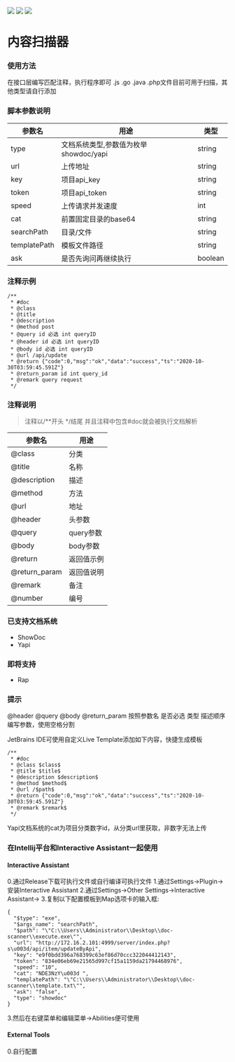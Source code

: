 ![](https://img.shields.io/github/stars/milkomeda-org/doc-scanner)
![](https://img.shields.io/github/issues/milkomeda-org/doc-scanner)
![](https://img.shields.io/github/license/milkomeda-org/doc-scanner)
# 内容扫描器
### 使用方法
在接口层编写匹配注释，执行程序即可
.js .go .java .php文件目前可用于扫描，其他类型请自行添加

### 脚本参数说明
| 参数名 | 用途     | 类型
|--------|----------|----------|
|type| 文档系统类型,参数值为枚举showdoc/yapi|string
|url| 上传地址|string
|key| 项目api_key|string
|token| 项目api_token|string
|speed| 上传请求并发速度|int
|cat| 前置固定目录的base64|string
|searchPath | 目录/文件|string
|templatePath| 模板文件路径|string
|ask| 是否先询问再继续执行|boolean

### 注释示例
```
/**
 * #doc
 * @class
 * @title
 * @description
 * @method post
 * @query id 必选 int queryID
 * @header id 必选 int queryID
 * @body id 必选 int queryID
 * @url /api/update
 * @return {"code":0,"msg":"ok","data":"success","ts":"2020-10-30T03:59:45.591Z"}
 * @return_param id int query_id
 * @remark query request
 */
```

### 注释说明
> 注释以/**开头 */结尾 并且注释中包含#doc就会被执行文档解析

| 参数名 | 用途     |
|--------|----------|
|@class| 分类
|@title| 名称
|@description| 描述
|@method| 方法
|@url| 地址
|@header| 头参数
|@query| query参数
|@body| body参数
|@return| 返回值示例
|@return_param| 返回值说明
|@remark| 备注
|@number| 编号

### 已支持文档系统
- ShowDoc
- Yapi

### 即将支持
- Rap


### 提示
@header @query @body @return_param 按照参数名 是否必选 类型 描述顺序编写参数，使用空格分割

JetBrains IDE可使用自定义Live Template添加如下内容，快捷生成模板
```
/**
 * #doc
 * @class $class$
 * @title $title$
 * @description $description$
 * @method $method$
 * @url /$path$
 * @return {"code":0,"msg":"ok","data":"success","ts":"2020-10-30T03:59:45.591Z"}
 * @remark $remark$
 */
```

Yapi文档系统的cat为项目分类数字id，从分类url里获取，非数字无法上传


### 在Intellij平台和Interactive Assistant一起使用
#### Interactive Assistant
0.通过Release下载可执行文件或自行编译可执行文件
1.通过Settings->Plugin->安装Interactive Assistant
2.通过Settings->Other Settings->Interactive Assistant->
3.复制以下配置模板到Map选项卡的输入框:
```
{
  "$type": "exe",
  "$args_name": "searchPath",
  "$path": "\"C:\\Users\\Administrator\\Desktop\\doc-scanner\\execute.exe\"",
  "url": "http://172.16.2.101:4999/server/index.php?s\u003d/api/item/updateByApi",
  "key": "e9f0bdd396a768399c63ef86d70ccc322044412143",
  "token": "834e06eb69e21565d997cf15a1159da21794468976",
  "speed": "10",
  "cat": "NDE3NzY\u003d ",
  "templatePath": "\"C:\\Users\\Administrator\\Desktop\\doc-scanner\\template.txt\"",
  "ask": "false",
  "type": "showdoc"
}
```
3.然后在右键菜单和编辑菜单->Abilities便可使用

#### External Tools
0.自行配置
